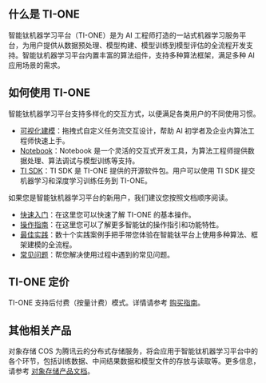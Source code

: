 ## 什么是 TI-ONE
智能钛机器学习平台（TI-ONE）是为 AI 工程师打造的一站式机器学习服务平台，为用户提供从数据预处理、模型构建、模型训练到模型评估的全流程开发支持。智能钛机器学习平台内置丰富的算法组件，支持多种算法框架，满足多种 AI 应用场景的需求。

## 如何使用 TI-ONE
智能钛机器学习平台支持多样化的交互方式，以便满足各类用户的不同使用习惯。
- [可视化建模](https://cloud.tencent.com/document/product/851/39087)：拖拽式自定义任务流交互设计，帮助 AI 初学者及企业内算法工程师快速上手。
- [Notebook](https://cloud.tencent.com/document/product/851/40072)：Notebook 是一个灵活的交互式开发工具，为算法工程师提供数据处理、算法调试与模型训练等支持。
- [TI SDK](https://cloud.tencent.com/document/product/851/40077)：TI SDK 是 TI-ONE 提供的开源软件包。用户可以使用  TI  SDK 提交机器学习和深度学习训练任务到 TI-ONE。

如果您是智能钛机器学习平台的新用户，我们建议您按照文档顺序阅读。 

- [快速入门](https://cloud.tencent.com/document/product/851/39086)：在这里您可以快速了解 TI-ONE 的基本操作。
- [操作指南](https://cloud.tencent.com/document/product/851/17052)：在这里您可以了解更多智能钛的操作指引和功能特性。
- [最佳实践](https://cloud.tencent.com/document/product/851/19547)：数十个实践案例手把手带您体验在智能钛平台上使用多种算法、框架建模的全流程。
- [常见问题](https://cloud.tencent.com/document/product/851/38189)：帮您解决使用过程中遇到的常见问题。

## TI-ONE 定价
TI-ONE 支持后付费（按量计费）模式。详情请参考 [购买指南](https://cloud.tencent.com/document/product/851/39693)。


## 其他相关产品
对象存储 COS 为腾讯云的分布式存储服务，将会应用于智能钛机器学习平台中的各个环节，包括训练数据、中间结果数据和模型文件的存放与读取等。更多信息，请参考 [对象存储产品文档](https://cloud.tencent.com/document/product/436)。

